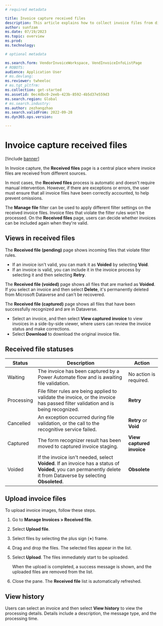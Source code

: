 ```yaml
---
# required metadata

title: Invoice capture received files
description: This article explains how to collect invoice files from different sources in Invoice capture.
author: sunfzam
ms.date: 07/19/2023
ms.topic: overview
ms.prod: 
ms.technology: 

# optional metadata

ms.search.form: VendorInvoiceWorkspace, VendInvoiceInfoListPage
# ROBOTS: 
audience: Application User
# ms.devlang: 
ms.reviewer: twheeloc
# ms.tgt_pltfrm: 
ms.collection: get-started
ms.assetid: 0ec4dbc0-2eeb-423b-8592-4b5d37e559d3
ms.search.region: Global
# ms.search.industry: 
ms.author: zezhangzhao
ms.search.validFrom: 2022-09-28
ms.dyn365.ops.version: 

---
```


# Invoice capture received files

[!include [banner](../includes/banner.md)]

In Invoice capture, the **Received files** page is a central place where invoice files are received from different sources.

In most cases, the **Received files** process is automatic and doesn't require manual intervention. However, if there are exceptions or errors, the user must ensure that all invoice files have been correctly accounted, to help prevent omissions.

The **Manage file** filter can be used to apply different filter settings on the received invoice files. Invoice files that violate the filter rules won't be processed. On the **Received files** page, users can decide whether invoices can be included again when they're valid.

## Views in received files

The **Received file (pending)** page shows incoming files that violate filter rules.

- If an invoice isn't valid, you can mark it as **Voided** by selecting **Void**.
- If an invoice is valid, you can include it in the invoice process by selecting it and then selecting **Retry**.

The **Received file (voided)** page shows all files that are marked as **Voided**. If you select an invoice and then select **Delete**, it's permanently deleted from Microsoft Dataverse and can't be recovered.

The **Received file (captured)** page shows all files that have been successfully recognized and are in Dataverse.

- Select an invoice, and then select **View captured invoice** to view invoices in a side-by-side viewer, where users can review the invoice status and make corrections.
- Select **Download** to download the original invoice file.

## Received file statuses

| Status | Description | Action |
|---|---|---|
| Waiting | The invoice has been captured by a Power Automate flow and is awaiting file validation. | No action is required. |
| Processing | File filter rules are being applied to validate the invoice, or the invoice has passed filter validation and is being recognized. | **Retry** |
| Cancelled | An exception occurred during file validation, or the call to the recognitive service failed. | **Retry** or **Void** |
| Captured | The form recognizer result has been moved to captured invoice staging. | **View captured invoice** |
| Voided | If the invoice isn't needed, select **Voided**. If an invoice has a status of **Voided**, you can permanently delete it from Dataverse by selecting **Obsoleted**. | **Obsolete** |

## Upload invoice files

To upload invoice images, follow these steps.

1. Go to **Manage Invoices \> Received file**.
2. Select **Upload file**.
3. Select files by selecting the plus sign (**+**) frame.
4. Drag and drop the files. The selected files appear in the list.
5. Select **Upload**. The files immediately start to be uploaded.

    When the upload is completed, a success message is shown, and the uploaded files are removed from the list.

6. Close the pane. The **Received file** list is automatically refreshed.

## View history

Users can select an invoice and then select **View history** to view the processing details. Details include a description, the message type, and the processing time.
